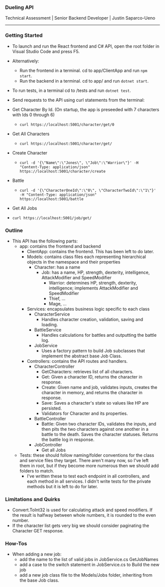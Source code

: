 ### Dueling API
Technical Assessment | Senior Backend Developer | Justin Saparco-Ueno
***

### Getting Started
- To launch and run the React frontend and C# API, open the root folder in Visual Studio Code and press F5.
- Alternatively:
  - Run the frontend in a terminal. cd to app/ClientApp and run `npm start`.
  - Run the backend in a terminal. cd to app/ and run `dotnet start`.

- To run tests, in a terminal cd to /tests and run `dotnet test`.

- Send requests to the API using curl statements from the terminal:

- Get Character By Id. (On startup, the app is preseeded with 7 characters with Ids 0 through 6)
  - `curl https://localhost:5001/character/get/0`
- Get All Characters
  - `curl https://localhost:5001/character/get/`
- Create Character
  - `curl -d '{\"Name\":\"Jones\", \"Job\":\"Warrior\"}' -H "Content-Type: application/json" https://localhost:5001/character/create`
- Battle
  - `curl -d '{\"CharacterOneId\":\"0\", \"CharacterTwoId\":\"1\"}' -H "Content-Type: application/json" https://localhost:5001/battle`
-  Get All Jobs
  - `curl https://localhost:5001/job/get/`

### Outline
- This API has the following parts:
  - app: contains the frontend and backend
    - ClientApp: contains the frontend. This has been left to do later.
    - Models: contains class files each representing hierarchical objects in the namespace and their properties
      - Character: has a name
        - Job: has a name, HP, strength, dexterity, intelligence, AttackModifier and SpeedModifier
          - Warrior: determines HP, strength, dexterity, intelligence; implements AttackModifier and SpeedModifier
          - Thief, ...
          - Mage, ...
    - Services: encapsulates business logic specific to each class
      - CharacterService
        - Handles character creation, validation, saving and loading.
      - BattleService
        - Handles calculations for battles and outputting the battle log.
      - JobService
        - Uses a factory pattern to build Job subclasses that implement the abstract base Job Class.
    - Controllers: contains the API routes and handlers. 
      - CharacterController
        - GetCharacters: retrieves list of all characters.
        - Get: Given a character ID, returns the character in response.
        - Create: Given name and job, validates inputs, creates the character in memory, and returns the character in response.
        - Save: Saves a character's state so values like HP are persisted.
        - Validators for Character and its properties.
      - BattleController
        - Battle: Given two character IDs, validates the inputs, and then pits the two characters against one another in a battle to the death. Saves the character statuses. Returns the battle log in response.
      - JobController
        - Get all Jobs
  - Tests: these should follow naming/folder conventions for the class and service files they target. There aren't many now, so I've left them in root, but if they become more numerous then we should add folders to match.
    - I've written these to test each endpoint in all controllers, and each method in all services. I didn't write tests for the private methods but it is left to do for later.

### Limitations and Quirks
- Convert.ToInt32 is used for calculating attack and speed modifiers. If the result is halfway between whole numbers, it is rounded to the even number.
- If the character list gets very big we should consider paginating the Character GET response.

### How-Tos
- When adding a new job:
  - add the name to the list of valid jobs in JobService.cs GetJobNames
  - add a case to the switch statement in JobService.cs to Build the new job
  - add a new job class file to the Models/Jobs folder, inheriting from the base Job class.
